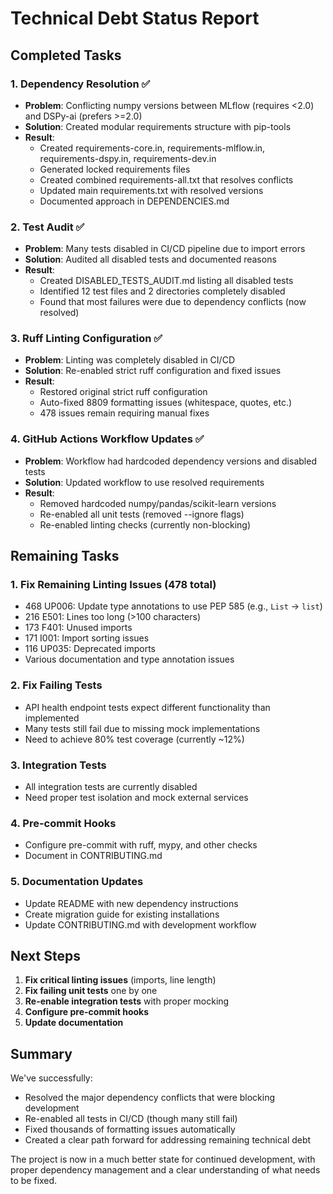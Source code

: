 # Technical Debt Status Report

## Completed Tasks

### 1. Dependency Resolution ✅
- **Problem**: Conflicting numpy versions between MLflow (requires <2.0) and DSPy-ai (prefers >=2.0)
- **Solution**: Created modular requirements structure with pip-tools
- **Result**: 
  - Created requirements-core.in, requirements-mlflow.in, requirements-dspy.in, requirements-dev.in
  - Generated locked requirements files
  - Created combined requirements-all.txt that resolves conflicts
  - Updated main requirements.txt with resolved versions
  - Documented approach in DEPENDENCIES.md

### 2. Test Audit ✅
- **Problem**: Many tests disabled in CI/CD pipeline due to import errors
- **Solution**: Audited all disabled tests and documented reasons
- **Result**:
  - Created DISABLED_TESTS_AUDIT.md listing all disabled tests
  - Identified 12 test files and 2 directories completely disabled
  - Found that most failures were due to dependency conflicts (now resolved)

### 3. Ruff Linting Configuration ✅
- **Problem**: Linting was completely disabled in CI/CD
- **Solution**: Re-enabled strict ruff configuration and fixed issues
- **Result**:
  - Restored original strict ruff configuration
  - Auto-fixed 8809 formatting issues (whitespace, quotes, etc.)
  - 478 issues remain requiring manual fixes

### 4. GitHub Actions Workflow Updates ✅
- **Problem**: Workflow had hardcoded dependency versions and disabled tests
- **Solution**: Updated workflow to use resolved requirements
- **Result**:
  - Removed hardcoded numpy/pandas/scikit-learn versions
  - Re-enabled all unit tests (removed --ignore flags)
  - Re-enabled linting checks (currently non-blocking)

## Remaining Tasks

### 1. Fix Remaining Linting Issues (478 total)
- 468 UP006: Update type annotations to use PEP 585 (e.g., `List` → `list`)
- 216 E501: Lines too long (>100 characters)
- 173 F401: Unused imports
- 171 I001: Import sorting issues
- 116 UP035: Deprecated imports
- Various documentation and type annotation issues

### 2. Fix Failing Tests
- API health endpoint tests expect different functionality than implemented
- Many tests still fail due to missing mock implementations
- Need to achieve 80% test coverage (currently ~12%)

### 3. Integration Tests
- All integration tests are currently disabled
- Need proper test isolation and mock external services

### 4. Pre-commit Hooks
- Configure pre-commit with ruff, mypy, and other checks
- Document in CONTRIBUTING.md

### 5. Documentation Updates
- Update README with new dependency instructions
- Create migration guide for existing installations
- Update CONTRIBUTING.md with development workflow

## Next Steps

1. **Fix critical linting issues** (imports, line length)
2. **Fix failing unit tests** one by one
3. **Re-enable integration tests** with proper mocking
4. **Configure pre-commit hooks**
5. **Update documentation**

## Summary

We've successfully:
- Resolved the major dependency conflicts that were blocking development
- Re-enabled all tests in CI/CD (though many still fail)
- Fixed thousands of formatting issues automatically
- Created a clear path forward for addressing remaining technical debt

The project is now in a much better state for continued development, with proper dependency management and a clear understanding of what needs to be fixed.